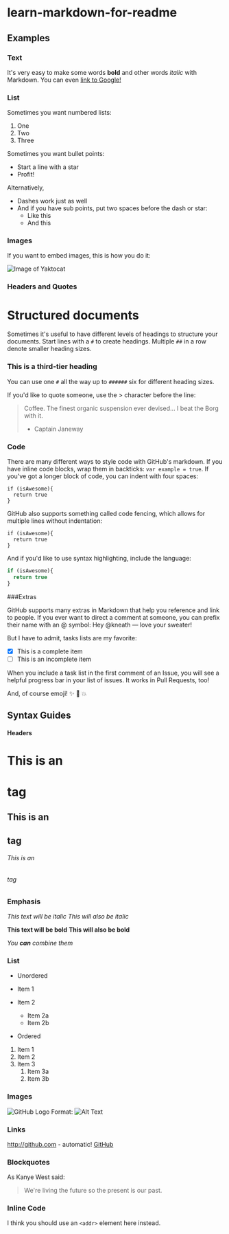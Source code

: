 # learn-markdown-for-readme

## Examples

### Text
It's very easy to make some words **bold** and other words *italic* with Markdown. You can even [link to Google!](http://google.com)

### List
Sometimes you want numbered lists:

1. One
2. Two
3. Three

Sometimes you want bullet points:

* Start a line with a star
* Profit!

Alternatively,

- Dashes work just as well
- And if you have sub points, put two spaces before the dash or star:
  - Like this
  - And this

### Images
If you want to embed images, this is how you do it:

![Image of Yaktocat](https://octodex.github.com/images/yaktocat.png)

### Headers and Quotes
# Structured documents

Sometimes it's useful to have different levels of headings to structure your documents. Start lines with a `#` to create headings. Multiple `##` in a row denote smaller heading sizes.

### This is a third-tier heading

You can use one `#` all the way up to `######` six for different heading sizes.

If you'd like to quote someone, use the > character before the line:

> Coffee. The finest organic suspension ever devised... I beat the Borg with it.
> - Captain Janeway

### Code

There are many different ways to style code with GitHub's markdown. If you have inline code blocks, wrap them in backticks: `var example = true`.  If you've got a longer block of code, you can indent with four spaces:

    if (isAwesome){
      return true
    }

GitHub also supports something called code fencing, which allows for multiple lines without indentation:

```
if (isAwesome){
  return true
}
```

And if you'd like to use syntax highlighting, include the language:

```javascript
if (isAwesome){
  return true
}
```

###Extras

GitHub supports many extras in Markdown that help you reference and link to people. If you ever want to direct a comment at someone, you can prefix their name with an @ symbol: Hey @kneath — love your sweater!

But I have to admit, tasks lists are my favorite:

- [x] This is a complete item
- [ ] This is an incomplete item

When you include a task list in the first comment of an Issue, you will see a helpful progress bar in your list of issues. It works in Pull Requests, too!

And, of course emoji! :sparkles: :camel: :boom:


## Syntax Guides

#### Headers

# This is an <h1> tag
## This is an <h2> tag
###### This is an <h6> tag

### Emphasis
*This text will be italic*
_This will also be italic_

**This text will be bold**
__This will also be bold__

_You **can** combine them_

### List

* Unordered

* Item 1
* Item 2
  * Item 2a
  * Item 2b

* Ordered

1. Item 1
1. Item 2
1. Item 3
   1. Item 3a
   1. Item 3b
   
### Images
![GitHub Logo](/images/logo.png)
Format: ![Alt Text](url)

### Links
http://github.com - automatic!
[GitHub](http://github.com)

### Blockquotes
As Kanye West said:

> We're living the future so
> the present is our past.

### Inline Code
I think you should use an
`<addr>` element here instead.
